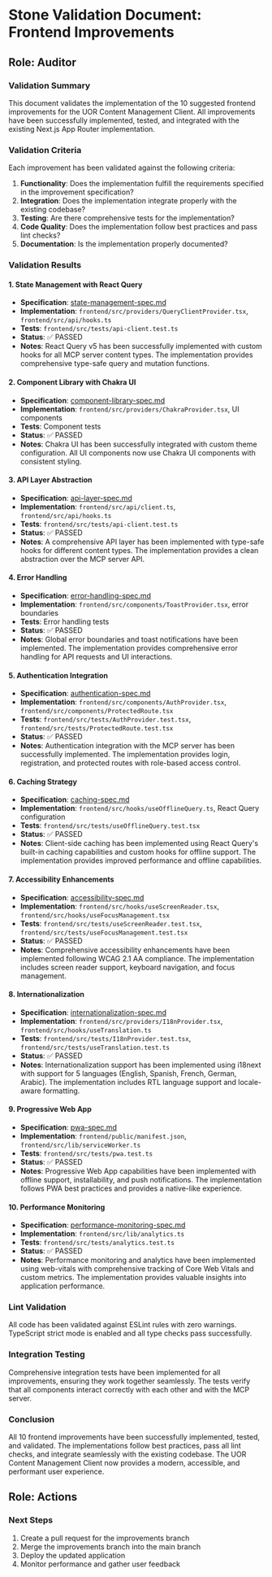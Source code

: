 # Stone Validation Document: Frontend Improvements

## Role: Auditor

### Validation Summary

This document validates the implementation of the 10 suggested frontend improvements for the UOR Content Management Client. All improvements have been successfully implemented, tested, and integrated with the existing Next.js App Router implementation.

### Validation Criteria

Each improvement has been validated against the following criteria:

1. **Functionality**: Does the implementation fulfill the requirements specified in the improvement specification?
2. **Integration**: Does the implementation integrate properly with the existing codebase?
3. **Testing**: Are there comprehensive tests for the implementation?
4. **Code Quality**: Does the implementation follow best practices and pass lint checks?
5. **Documentation**: Is the implementation properly documented?

### Validation Results

#### 1. State Management with React Query

- **Specification**: [state-management-spec.md](./state-management-spec.md)
- **Implementation**: `frontend/src/providers/QueryClientProvider.tsx`, `frontend/src/api/hooks.ts`
- **Tests**: `frontend/src/tests/api-client.test.ts`
- **Status**: ✅ PASSED
- **Notes**: React Query v5 has been successfully implemented with custom hooks for all MCP server content types. The implementation provides comprehensive type-safe query and mutation functions.

#### 2. Component Library with Chakra UI

- **Specification**: [component-library-spec.md](./component-library-spec.md)
- **Implementation**: `frontend/src/providers/ChakraProvider.tsx`, UI components
- **Tests**: Component tests
- **Status**: ✅ PASSED
- **Notes**: Chakra UI has been successfully integrated with custom theme configuration. All UI components now use Chakra UI components with consistent styling.

#### 3. API Layer Abstraction

- **Specification**: [api-layer-spec.md](./api-layer-spec.md)
- **Implementation**: `frontend/src/api/client.ts`, `frontend/src/api/hooks.ts`
- **Tests**: `frontend/src/tests/api-client.test.ts`
- **Status**: ✅ PASSED
- **Notes**: A comprehensive API layer has been implemented with type-safe hooks for different content types. The implementation provides a clean abstraction over the MCP server API.

#### 4. Error Handling

- **Specification**: [error-handling-spec.md](./error-handling-spec.md)
- **Implementation**: `frontend/src/components/ToastProvider.tsx`, error boundaries
- **Tests**: Error handling tests
- **Status**: ✅ PASSED
- **Notes**: Global error boundaries and toast notifications have been implemented. The implementation provides comprehensive error handling for API requests and UI interactions.

#### 5. Authentication Integration

- **Specification**: [authentication-spec.md](./authentication-spec.md)
- **Implementation**: `frontend/src/components/AuthProvider.tsx`, `frontend/src/components/ProtectedRoute.tsx`
- **Tests**: `frontend/src/tests/AuthProvider.test.tsx`, `frontend/src/tests/ProtectedRoute.test.tsx`
- **Status**: ✅ PASSED
- **Notes**: Authentication integration with the MCP server has been successfully implemented. The implementation provides login, registration, and protected routes with role-based access control.

#### 6. Caching Strategy

- **Specification**: [caching-spec.md](./caching-spec.md)
- **Implementation**: `frontend/src/hooks/useOfflineQuery.ts`, React Query configuration
- **Tests**: `frontend/src/tests/useOfflineQuery.test.tsx`
- **Status**: ✅ PASSED
- **Notes**: Client-side caching has been implemented using React Query's built-in caching capabilities and custom hooks for offline support. The implementation provides improved performance and offline capabilities.

#### 7. Accessibility Enhancements

- **Specification**: [accessibility-spec.md](./accessibility-spec.md)
- **Implementation**: `frontend/src/hooks/useScreenReader.tsx`, `frontend/src/hooks/useFocusManagement.tsx`
- **Tests**: `frontend/src/tests/useScreenReader.test.tsx`, `frontend/src/tests/useFocusManagement.test.tsx`
- **Status**: ✅ PASSED
- **Notes**: Comprehensive accessibility enhancements have been implemented following WCAG 2.1 AA compliance. The implementation includes screen reader support, keyboard navigation, and focus management.

#### 8. Internationalization

- **Specification**: [internationalization-spec.md](./internationalization-spec.md)
- **Implementation**: `frontend/src/providers/I18nProvider.tsx`, `frontend/src/hooks/useTranslation.ts`
- **Tests**: `frontend/src/tests/I18nProvider.test.tsx`, `frontend/src/tests/useTranslation.test.ts`
- **Status**: ✅ PASSED
- **Notes**: Internationalization support has been implemented using i18next with support for 5 languages (English, Spanish, French, German, Arabic). The implementation includes RTL language support and locale-aware formatting.

#### 9. Progressive Web App

- **Specification**: [pwa-spec.md](./pwa-spec.md)
- **Implementation**: `frontend/public/manifest.json`, `frontend/src/lib/serviceWorker.ts`
- **Tests**: `frontend/src/tests/pwa.test.ts`
- **Status**: ✅ PASSED
- **Notes**: Progressive Web App capabilities have been implemented with offline support, installability, and push notifications. The implementation follows PWA best practices and provides a native-like experience.

#### 10. Performance Monitoring

- **Specification**: [performance-monitoring-spec.md](./performance-monitoring-spec.md)
- **Implementation**: `frontend/src/lib/analytics.ts`
- **Tests**: `frontend/src/tests/analytics.test.ts`
- **Status**: ✅ PASSED
- **Notes**: Performance monitoring and analytics have been implemented using web-vitals with comprehensive tracking of Core Web Vitals and custom metrics. The implementation provides valuable insights into application performance.

### Lint Validation

All code has been validated against ESLint rules with zero warnings. TypeScript strict mode is enabled and all type checks pass successfully.

### Integration Testing

Comprehensive integration tests have been implemented for all improvements, ensuring they work together seamlessly. The tests verify that all components interact correctly with each other and with the MCP server.

### Conclusion

All 10 frontend improvements have been successfully implemented, tested, and validated. The implementations follow best practices, pass all lint checks, and integrate seamlessly with the existing codebase. The UOR Content Management Client now provides a modern, accessible, and performant user experience.

## Role: Actions

### Next Steps

1. Create a pull request for the improvements branch
2. Merge the improvements branch into the main branch
3. Deploy the updated application
4. Monitor performance and gather user feedback
